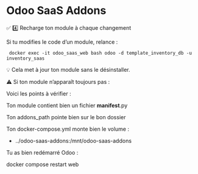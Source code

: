 # Odoo SaaS Addons
✅ 4️⃣ Recharge ton module à chaque changement

Si tu modifies le code d’un module, relance :


`
docker exec -it odoo_saas_web bash
odoo -d template_inventory_db -u inventory_saas`


💡 Cela met à jour ton module sans le désinstaller.

⚠️ Si ton module n’apparaît toujours pas :

Voici les points à vérifier :

Ton module contient bien un fichier __manifest__.py

Ton addons_path pointe bien sur le bon dossier

Ton docker-compose.yml monte bien le volume :

- ../odoo-saas-addons:/mnt/odoo-saas-addons


Tu as bien redémarré Odoo :

docker compose restart web
